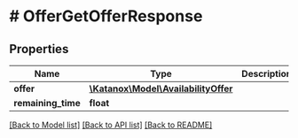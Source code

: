 # # OfferGetOfferResponse

## Properties

Name | Type | Description | Notes
------------ | ------------- | ------------- | -------------
**offer** | [**\Katanox\Model\AvailabilityOffer**](AvailabilityOffer.md) |  | [optional]
**remaining_time** | **float** |  | [optional]

[[Back to Model list]](../../README.md#models) [[Back to API list]](../../README.md#endpoints) [[Back to README]](../../README.md)

